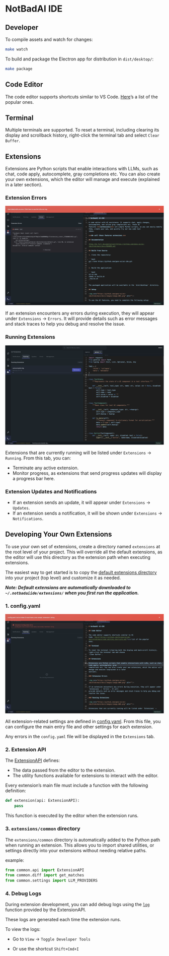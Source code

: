 # NotBadAI IDE

## Developer

To compile assets and watch for changes:

```bash
make watch
```

To build and package the Electron app for distribution in `dist/desktop/`:

```bash
make package
```

## Code Editor

The code editor supports shortcuts similar to VS
Code. [Here](https://github.com/notbadai/ide/blob/main/docs/shortcuts.md)’s a list of the popular
ones.

## Terminal

Multiple terminals are supported. To reset a terminal, including clearing its display and scrollback history, right-click the terminal tab and select `Clear Buffer`.

## Extensions

Extensions are Python scripts that enable interactions with LLMs, such as chat, code apply, autocomplete, gray
completions etc. You can also create your own extensions, which the editor will manage and execute (explained in a later
section).

### Extension Errors

<img src="https://github.com/notbadai/ide/blob/main/docs/images/image.004.png" alt=""/>

If an extension encounters any errors during execution, they will appear under `Extensions` → `Errors`. It will
provide details such as error messages and stack traces to help you debug and resolve the issue.

### Running Extensions

<img src="https://github.com/notbadai/ide/blob/main/docs/images/image.005.png" alt=""/>

Extensions that are currently running will be listed under `Extensions` → `Running`.
From this tab, you can:

- Terminate any active extension.
- Monitor progress, as extensions that send progress updates will display a progress bar here.

### Extension Updates and Notifications

- If an extension sends an update, it will appear under `Extensions` → `Updates`.
- If an extension sends a notification, it will be shown under `Extensions` → `Notifications`.

## Developing Your Own Extensions

To use your own set of extensions, create a directory named `extensions` at the root level of your project.
This will override all the default extensions, as the editor will use this directory as the extension path when
executing extensions.

The easiest way to get started is to copy
the [default extensions directory](https://github.com/hnipun/extensions/tree/main) into your project (top level) and
customize it as needed.

***Note: Default extensions are automatically downloaded to `~/.notbadaiide/extensions/` when you first run the application.***

### 1. config.yaml

<img src="https://github.com/notbadai/ide/blob/main/docs/images/image.006.png" alt=""/>

All extension-related settings are defined in [config.yaml](https://github.com/hnipun/extensions/blob/main/config.yaml).
From this file, you can configure the main entry file and other settings for each extension.

Any errors in the `config.yaml` file will be displayed in the `Extensions` tab.

### 2. Extension API

The [ExtensionAPI](https://github.com/hnipun/extensions/blob/main/common/api.py)
defines:

- The data passed from the editor to the extension.
- The utility functions available for extensions to interact with the editor.

Every extension’s main file must include a function with the following definition:

```python
def extension(api: ExtensionAPI):
    pass
``` 

This function is executed by the editor when the extension runs.

### 3. `extensions/common` directory

The `extensions/common` directory is automatically added to the Python path when running an extension.
This allows you to import shared utilities, or settings directly into your extensions without needing relative
paths.

example:

```python
from common.api import ExtensionAPI
from common.diff import get_matches
from common.settings import LLM_PROVIDERS
```

### 4. Debug Logs

During extension development, you can add debug logs using the [
`log`](https://github.com/hnipun/extensions/blob/32a86209fb968d1b157d72ef73e43d2a95452523/common/api.py#L234)  function
provided by the ExtensionAPI.

These logs are generated each time the extension runs.

To view the logs:

- Go to `View` → `Toggle Developer Tools`

- Or use the shortcut `Shift+Cmd+I` 
